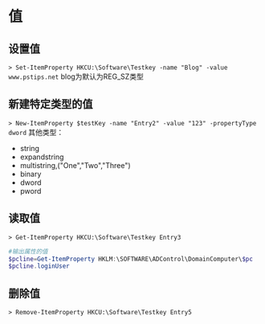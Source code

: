 # 值

## 设置值
`> Set-ItemProperty HKCU:\Software\Testkey -name "Blog" -value www.pstips.net`
blog为默认为REG_SZ类型

## 新建特定类型的值

 `> New-ItemProperty $testKey -name "Entry2" -value "123" -propertyType dword`
其他类型：

- string
- expandstring
- multistring,("One","Two","Three")
- binary
- dword
- pword

## 读取值

`> Get-ItemProperty HKCU:\Software\Testkey Entry3`

```powershell
#输出属性的值
$pcline=Get-ItemProperty HKLM:\SOFTWARE\ADControl\DomainComputer\$pc 
$pcline.loginUser
```



## 删除值

`> Remove-ItemProperty HKCU:\Software\Testkey Entry5 `